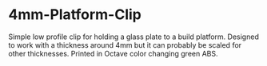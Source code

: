 # 4mm-Platform-Clip
Simple low profile clip for holding a glass plate to a build platform.  Designed to work with a thickness around 4mm but it can probably be scaled for other thicknesses.  Printed in Octave color changing green ABS.
